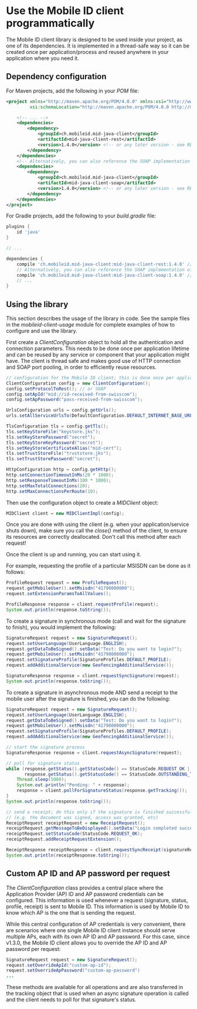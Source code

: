 # Use the Mobile ID client programmatically

The Mobile ID client library is designed to be used inside your project, as one of its dependencies. It is implemented in a thread-safe
way so it can be created once per application/process and reused anywhere in your application where you need it.

## Dependency configuration

For Maven projects, add the following in your _POM_ file:
```xml
<project xmlns="http://maven.apache.org/POM/4.0.0" xmlns:xsi="http://www.w3.org/2001/XMLSchema-instance"
         xsi:schemaLocation="http://maven.apache.org/POM/4.0.0 http://maven.apache.org/xsd/maven-4.0.0.xsd">

    <!-- ... -->
    <dependencies>
        <dependency>
            <groupId>ch.mobileid.mid-java-client</groupId>
            <artifactId>mid-java-client-rest</artifactId>
            <version>1.4.0</version> <!-- or any later version - see README.md in the repository's root -->
        </dependency>
    </dependencies>
    <!-- Alternatively, you can also reference the SOAP implementation of the client; adding both of them does not make much sense -->
    <dependencies>
        <dependency>
            <groupId>ch.mobileid.mid-java-client</groupId>
            <artifactId>mid-java-client-soap</artifactId>
            <version>1.4.0</version> <!-- or any later version - see README.md in the repository's root -->
        </dependency>
    </dependencies>
</project>
```

For Gradle projects, add the following to your _build.gradle_ file:
```groovy
plugins {
    id 'java'
}

// ...

dependencies {
    compile 'ch.mobileid.mid-java-client:mid-java-client-rest:1.4.0' // or any later version - see README.md in the repository's root
    // Alternatively, you can also reference the SOAP implementation of the client; adding both of them does not make much sense
    compile 'ch.mobileid.mid-java-client:mid-java-client-soap:1.4.0' // or any later version - see README.md in the repository's root
    // ...
}
```

## Using the library

This section describes the usage of the library in code. See the sample files in the _mobileid-client-usage_ module for complete
examples of how to configure and use the library.

First create a _ClientConfiguration_ object to hold all the authentication and connection parameters. This needs to be done
once per application lifetime and can be reused by any service or component that your application might have. The client is thread
safe and makes good use of HTTP connection and SOAP port pooling, in order to efficiently reuse resources.
```java
// configuration for the Mobile ID client; this is done once per application lifetime
ClientConfiguration config = new ClientConfiguration();
config.setProtocolToRest(); // or SOAP
config.setApId("mid://id-received-from-swisscom");
config.setApPassword("pass-received-from-swisscom");

UrlsConfiguration urls = config.getUrls();
urls.setAllServiceUrlsTo(DefaultConfiguration.DEFAULT_INTERNET_BASE_URL + DefaultConfiguration.REST_ENDPOINT_SUB_URL);

TlsConfiguration tls = config.getTls();
tls.setKeyStoreFile("keystore.jks");
tls.setKeyStorePassword("secret");
tls.setKeyStoreKeyPassword("secret");
tls.setKeyStoreCertificateAlias("mid-cert");
tls.setTrustStoreFile("truststore.jks");
tls.setTrustStorePassword("secret");

HttpConfiguration http = config.getHttp();
http.setConnectionTimeoutInMs(20 * 1000);
http.setResponseTimeoutInMs(100 * 1000);
http.setMaxTotalConnections(20);
http.setMaxConnectionsPerRoute(10);
```
Then use the configuration object to create a _MIDClient_ object:
```java
MIDClient client = new MIDClientImpl(config);
```

Once you are done with using the client (e.g. when your application/service shuts down), make sure you call the _close()_ method of
the client, to ensure its resources are correctly deallocated. Don't call this method after each request!

Once the client is up and running, you can start using it. 

For example, requesting the profile of a particular MSISDN can be done as it follows:
```java
ProfileRequest request = new ProfileRequest();
request.getMobileUser().setMsisdn("41790000000");
request.setExtensionParamsToAllValues();

ProfileResponse response = client.requestProfile(request);
System.out.println(response.toString());
```
To create a signature in synchronous mode (call and wait for the signature to finish), you would implement the following:
```java
SignatureRequest request = new SignatureRequest();
request.setUserLanguage(UserLanguage.ENGLISH);
request.getDataToBeSigned().setData("Test: Do you want to login?");
request.getMobileUser().setMsisdn("41790000000");
request.setSignatureProfile(SignatureProfiles.DEFAULT_PROFILE);
request.addAdditionalService(new GeofencingAdditionalService());

SignatureResponse response = client.requestSyncSignature(request);
System.out.println(response.toString());
```

To create a signature in asynchronous mode AND send a receipt to the mobile user after the signature is finished, you can do the following:
```java
SignatureRequest request = new SignatureRequest();
request.setUserLanguage(UserLanguage.ENGLISH);
request.getDataToBeSigned().setData("Test: Do you want to login?");
request.getMobileUser().setMsisdn("41790000000");
request.setSignatureProfile(SignatureProfiles.DEFAULT_PROFILE);
request.addAdditionalService(new GeofencingAdditionalService());

// start the signature process
SignatureResponse response = client.requestAsyncSignature(request);

// poll for signature status
while (response.getStatus().getStatusCode() == StatusCode.REQUEST_OK ||
       response.getStatus().getStatusCode() == StatusCode.OUTSTANDING_TRANSACTION) {
    Thread.sleep(5000);
    System.out.println("Pending: " + response);
    response = client.pollForSignatureStatus(response.getTracking());
}
System.out.println(response.toString());

// send a receipt; do this only if the signature is finished successfully AND on your side the signature was correctly used 
// (e.g. the document was signed, access was granted, etc)
ReceiptRequest receiptRequest = new ReceiptRequest();
receiptRequest.getMessageToBeDisplayed().setData("Login completed successfully");
receiptRequest.setStatusCode(StatusCode.REQUEST_OK);
receiptRequest.addReceiptRequestExtension();

ReceiptResponse receiptResponse = client.requestSyncReceipt(signatureResponse.getTracking(), receiptRequest);
System.out.println(receiptResponse.toString());
```

## Custom AP ID and AP password per request

The _ClientConfiguration_ class provides a central place where the Application Provider (AP) ID and AP password credentials can be configured. 
This information is used whenever a request (signature, status, profile, receipt) is sent to Mobile ID. 
This information is used by Mobile ID to know which AP is the one that is sending the request.

While this central configuration of AP credentials is very convenient, there are scenarios where one single Mobile ID client instance
should serve multiple APs, each with its own AP ID and AP password. For this case, since v1.3.0, the Mobile ID client allows you to 
override the AP ID and AP password per request:

```java
SignatureRequest request = new SignatureRequest();
request.setOverrideApId("custom-ap-id");
request.setOverrideApPassword("custom-ap-password")
...
```

These methods are available for all operations and are also transferred in the tracking object that is used when an async signature
operation is called and the client needs to poll for that signature's status.
